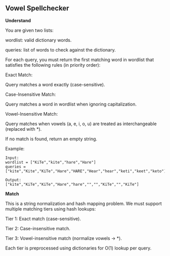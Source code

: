 ## Vowel Spellchecker

**Understand**

You are given two lists:

wordlist: valid dictionary words.

queries: list of words to check against the dictionary.

For each query, you must return the first matching word in wordlist that satisfies the following rules (in priority order):

Exact Match:

Query matches a word exactly (case-sensitive).

Case-Insensitive Match:

Query matches a word in wordlist when ignoring capitalization.

Vowel-Insensitive Match:

Query matches when vowels (a, e, i, o, u) are treated as interchangeable (replaced with \*).

If no match is found, return an empty string.

Example:

```
Input:
wordlist = ["KiTe","kite","hare","Hare"]
queries = ["kite","Kite","KiTe","Hare","HARE","Hear","hear","keti","keet","keto"]

Output:
["kite","KiTe","KiTe","Hare","hare","","","KiTe","","KiTe"]
```

**Match**

This is a string normalization and hash mapping problem.
We must support multiple matching tiers using hash lookups:

Tier 1: Exact match (case-sensitive).

Tier 2: Case-insensitive match.

Tier 3: Vowel-insensitive match (normalize vowels → \*).

Each tier is preprocessed using dictionaries for O(1) lookup per query.
